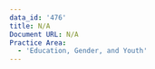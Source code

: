 ```yaml
---
data_id: '476'
title: N/A
Document URL: N/A
Practice Area:
  - 'Education, Gender, and Youth'
---
```

